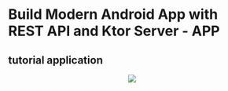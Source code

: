 # Build Modern Android App with REST API and Ktor Server - APP

## tutorial application

<p align="center">
  <img src="https://i.postimg.cc/4yX4vXCZ/Boruto.png" href="">
</p>
